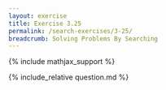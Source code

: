 ```yaml
---
layout: exercise
title: Exercise 3.25
permalink: /search-exercises/3-25/
breadcrumb: Solving Problems By Searching
---
```


{% include mathjax_support %}

<div><i class="arrow-up" data-chapter="search-exercises" data-exercise="ex_25" data-rating="0"></i></div>
{% include_relative question.md %}
